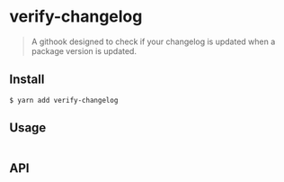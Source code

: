 # verify-changelog

> A githook designed to check if your changelog is updated when a package version is updated.


## Install

```
$ yarn add verify-changelog
```


## Usage

```js

```


## API
